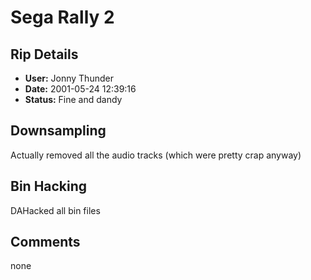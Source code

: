 # Sega Rally 2

## Rip Details

- **User:** Jonny Thunder
- **Date:** 2001-05-24 12:39:16
- **Status:** Fine and dandy

## Downsampling

Actually removed all the audio tracks (which were pretty crap anyway)

## Bin Hacking

DAHacked all bin files

## Comments

none

